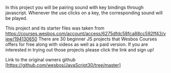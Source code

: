 In this project you will be pairing sound with key bindings through javascript. Whenever the use clicks on a key, the corresponding sound will be played.


This project and its starter files was taken from https://courses.wesbos.com/account/access/6275dfdc58fca88cc592ff43/view/194130650
There are 30 beginner JS projects that Wesbos Courses offers for free along with videos as well as a paid version. If you are interested in trying out those projects please click the link and sign up!

Link to the original owners github [https://github.com/wesbos/JavaScript30/tree/master]
